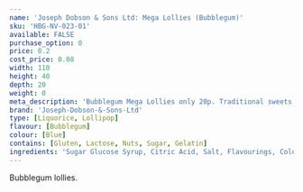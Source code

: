 ```yaml
---
name: 'Joseph Dobson & Sons Ltd: Mega Lollies (Bubblegum)'
sku: 'HBG-NV-023-01'
available: FALSE
purchase_option: 0
price: 0.2
cost_price: 0.08
width: 110
height: 40
depth: 20
weight: 0
meta_description: 'Bubblegum Mega Lollies only 20p. Traditional sweets and more at Humbugs Confectionery Store. Specialists in satisfying your sweet tooth!'
brand: 'Joseph-Dobson-&-Sons-Ltd'
type: [Liquorice, Lollipop]
flavour: [Bubblegum]
colour: [Blue]
contains: [Gluten, Lactose, Nuts, Sugar, Gelatin]
ingredients: 'Sugar Glucose Syrup, Citric Acid, Salt, Flavourings, Colours: E133, E129. Contains Sulphites. May contain traces of milk.'
---
```

Bubblegum lollies.